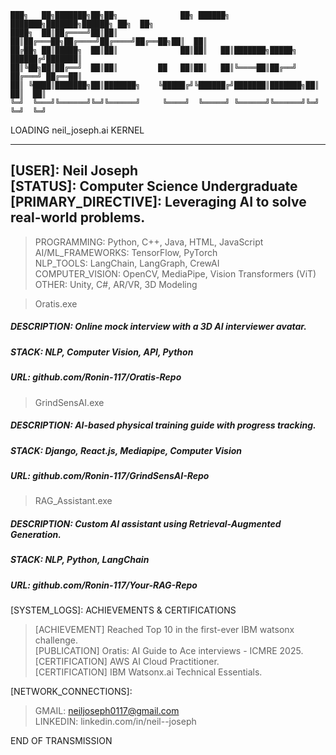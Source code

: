```
███╗   ██╗███████╗██╗██╗              ██╗ ██████╗ ███████╗███████╗██████╗ ██╗  ██╗
████╗  ██║██╔════╝██║██║              ██║██╔═══██╗██╔════╝██╔════╝██╔══██╗██║  ██║
██╔██╗ ██║█████╗  ██║██║              ██║██║   ██║███████╗█████╗  ██████╔╝███████║
██║╚██╗██║██╔══╝  ██║██║         ██   ██║██║   ██║╚════██║██╔══╝  ██╔═══╝ ██╔══██║
██║ ╚████║███████╗██║███████╗    ╚█████╔╝╚██████╔╝███████║███████╗██║     ██║  ██║
╚═╝  ╚═══╝╚══════╝╚═╝╚══════╝     ╚════╝  ╚═════╝ ╚══════╝╚══════╝╚═╝     ╚═╝  ╚═╝
```                                                                             

LOADING neil_joseph.ai KERNEL

-----------------------------------------------------------------  
[USER]: Neil Joseph  
[STATUS]: Computer Science Undergraduate  
[PRIMARY_DIRECTIVE]: Leveraging AI to solve real-world problems.  
-----------------------------------------------------------------  

[LOADED_MODULES]: SKILLS  

> PROGRAMMING: Python, C++, Java, HTML, JavaScript  
> AI/ML_FRAMEWORKS: TensorFlow, PyTorch  
> NLP_TOOLS: LangChain, LangGraph, CrewAI  
> COMPUTER_VISION: OpenCV, MediaPipe, Vision Transformers (ViT)  
> OTHER: Unity, C#, AR/VR, 3D Modeling  

[EXECUTED_PROGRAMS]: PROJECTS  

> Oratis.exe  
##### DESCRIPTION: Online mock interview with a 3D AI interviewer avatar.  
##### STACK: NLP, Computer Vision, API, Python  
##### URL: github.com/Ronin-117/Oratis-Repo  

> GrindSensAI.exe  
##### DESCRIPTION: AI-based physical training guide with progress tracking.  
##### STACK: Django, React.js, Mediapipe, Computer Vision  
##### URL: github.com/Ronin-117/GrindSensAI-Repo  

> RAG_Assistant.exe  
##### DESCRIPTION: Custom AI assistant using Retrieval-Augmented Generation.  
##### STACK: NLP, Python, LangChain  
##### URL: github.com/Ronin-117/Your-RAG-Repo  

[SYSTEM_LOGS]: ACHIEVEMENTS & CERTIFICATIONS  

> [ACHIEVEMENT] Reached Top 10 in the first-ever IBM watsonx challenge.  
> [PUBLICATION] Oratis: AI Guide to Ace interviews - ICMRE 2025.  
> [CERTIFICATION] AWS AI Cloud Practitioner.  
> [CERTIFICATION] IBM Watsonx.ai Technical Essentials.  

[NETWORK_CONNECTIONS]:  

> GMAIL: neiljoseph0117@gmail.com  
> LINKEDIN: linkedin.com/in/neil--joseph  

END OF TRANSMISSION  

